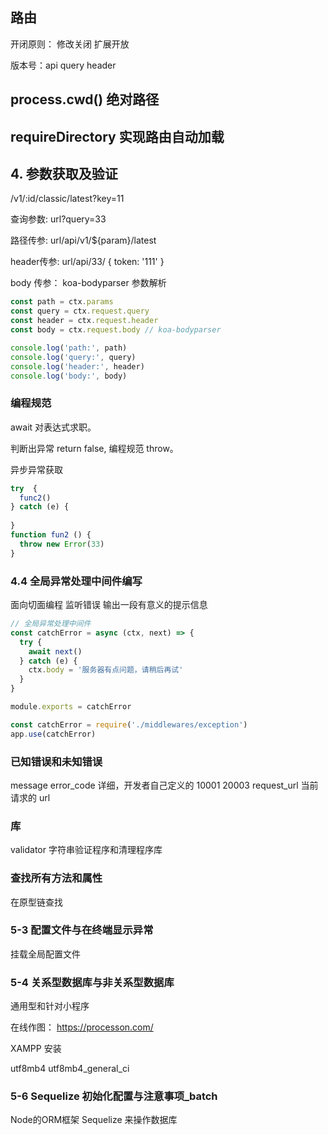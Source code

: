 ## 路由
开闭原则： 修改关闭 扩展开放

版本号：api query header

## process.cwd() 绝对路径

## requireDirectory 实现路由自动加载

## 4. 参数获取及验证

/v1/:id/classic/latest?key=11


查询参数: url?query=33

路径传参: url/api/v1/${param}/latest

header传参: url/api/33/
{
  token: '111'
}

body 传参： koa-bodyparser 参数解析

```javascript
const path = ctx.params
const query = ctx.request.query
const header = ctx.request.header
const body = ctx.request.body // koa-bodyparser

console.log('path:', path)
console.log('query:', query)
console.log('header:', header)
console.log('body:', body)
```

### 编程规范

await 对表达式求职。

判断出异常 return false, 编程规范 throw。

异步异常获取

```javascript
try  {
  func2()
} catch (e) {
  
}
function fun2 () {
  throw new Error(33)
}
```


### 4.4 全局异常处理中间件编写

面向切面编程
监听错误
输出一段有意义的提示信息
```javascript
// 全局异常处理中间件
const catchError = async (ctx, next) => {
  try {
    await next()
  } catch (e) {
    ctx.body = '服务器有点问题，请稍后再试'
  }
}

module.exports = catchError

const catchError = require('./middlewares/exception')
app.use(catchError)
```

### 已知错误和未知错误
message
error_code 详细，开发者自己定义的 10001 20003
request_url 当前请求的 url

### 库
validator 字符串验证程序和清理程序库

### 查找所有方法和属性
在原型链查找


### 5-3 配置文件与在终端显示异常

挂载全局配置文件

###  5-4 关系型数据库与非关系型数据库

通用型和针对小程序

在线作图：
https://processon.com/


XAMPP 安装

utf8mb4 utf8mb4_general_ci

### 5-6 Sequelize 初始化配置与注意事项_batch

Node的ORM框架 Sequelize 来操作数据库
